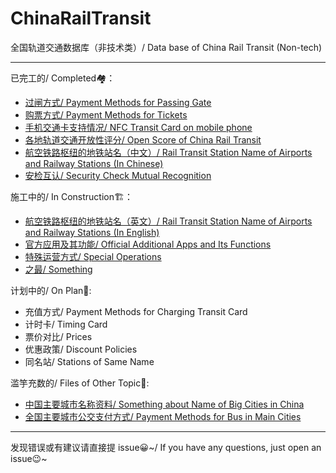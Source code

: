 # ChinaRailTransit
全国轨道交通数据库（非技术类）/ Data base of China Rail Transit (Non-tech)

---
已完工的/ Completed🏘：
- [过闸方式/ Payment Methods for Passing Gate](https://github.com/Ivysauro/ChinaRailTransit/blob/master/data/Payment%20Methods(Part%201).md)
- [购票方式/ Payment Methods for Tickets](https://github.com/Ivysauro/ChinaRailTransit/blob/master/data/Payment%20Methods(Part%202).md)
- [手机交通卡支持情况/ NFC Transit Card on mobile phone](https://github.com/Ivysauro/ChinaRailTransit/blob/master/data/NFC%20Transit%20Card.md)
- [各地轨道交通开放性评分/ Open Score of China Rail Transit](https://github.com/Ivysauro/ChinaRailTransit/blob/master/data/Open%20Score.md)
- [航空铁路枢纽的地铁站名（中文）/ Rail Transit Station Name of Airports and Railway Stations (In Chinese)](https://github.com/Ivysauro/ChinaRailTransit/blob/master/data/Rail%20Transit%20Station%20Name%20of%20Airports%20and%20Railway%20Stations.md)
- [安检互认/ Security Check Mutual Recognition](https://github.com/Ivysauro/ChinaRailTransit/blob/master/data/Security%20Check%20Mutual%20Recognition.md)

施工中的/ In Construction🏗：
- [航空铁路枢纽的地铁站名（英文）/ Rail Transit Station Name of Airports and Railway Stations (In English)](https://github.com/Ivysauro/ChinaRailTransit/blob/master/data/Rail%20Transit%20Station%20Name%20of%20Airports%20and%20Railway%20Stations%2002.md)
- [官方应用及其功能/ Official Additional Apps and Its Functions](https://github.com/Ivysauro/ChinaRailTransit/blob/master/data/Official%20Additional%20Apps.md)
- [特殊运营方式/ Special Operations](https://github.com/Ivysauro/ChinaRailTransit/blob/master/data/Special%20Operations.md)
- [之最/ Something](https://github.com/Ivysauro/ChinaRailTransit/blob/master/data/zui.md)

计划中的/ On Plan📝:
- 充值方式/ Payment Methods for Charging Transit Card
- 计时卡/ Timing Card 
- 票价对比/ Prices
- 优惠政策/ Discount Policies
- 同名站/ Stations of Same Name

滥竽充数的/ Files of Other Topic🧷:
- [中国主要城市名称资料/ Something about Name of Big Cities in China](https://github.com/Ivysauro/ChinaRailTransit/blob/master/data/Something%20about%20Name%20of%20Big%20Cities%20in%20China.md)
- [全国主要城市公交支付方式/ Payment Methods for Bus in Main Cities](https://github.com/Ivysauro/ChinaRailTransit/blob/master/data/Payment%20Methods%20for%20Bus%20in%20Main%20Cities.md)

---
发现错误或有建议请直接提 issue😀~/ If you have any questions, just open an issue😉~
